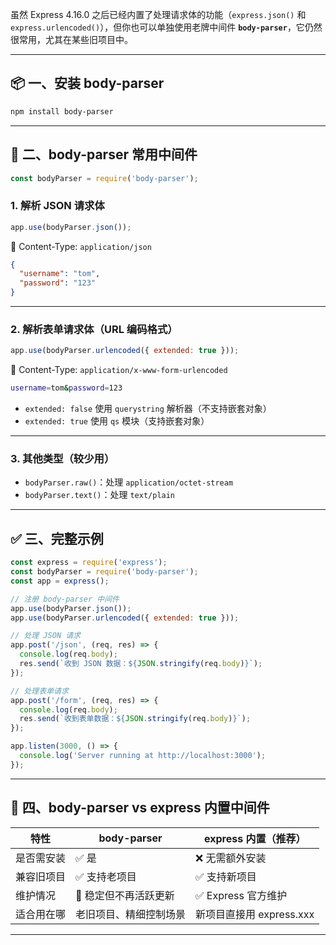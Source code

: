 虽然 Express 4.16.0 之后已经内置了处理请求体的功能（`express.json()` 和 `express.urlencoded()`），但你也可以单独使用老牌中间件 **`body-parser`**，它仍然很常用，尤其在某些旧项目中。

---

## 📦 一、安装 body-parser

```bash
npm install body-parser
```

---

## 🧠 二、body-parser 常用中间件

```js
const bodyParser = require('body-parser');
```

### 1. 解析 JSON 请求体
```js
app.use(bodyParser.json());
```
📌 Content-Type: `application/json`

```json
{
  "username": "tom",
  "password": "123"
}
```

---

### 2. 解析表单请求体（URL 编码格式）
```js
app.use(bodyParser.urlencoded({ extended: true }));
```

📌 Content-Type: `application/x-www-form-urlencoded`

```bash
username=tom&password=123
```

- `extended: false` 使用 `querystring` 解析器（不支持嵌套对象）
- `extended: true` 使用 `qs` 模块（支持嵌套对象）

---

### 3. 其他类型（较少用）

- `bodyParser.raw()`：处理 `application/octet-stream`
- `bodyParser.text()`：处理 `text/plain`

---

## ✅ 三、完整示例

```js
const express = require('express');
const bodyParser = require('body-parser');
const app = express();

// 注册 body-parser 中间件
app.use(bodyParser.json());
app.use(bodyParser.urlencoded({ extended: true }));

// 处理 JSON 请求
app.post('/json', (req, res) => {
  console.log(req.body);
  res.send(`收到 JSON 数据：${JSON.stringify(req.body)}`);
});

// 处理表单请求
app.post('/form', (req, res) => {
  console.log(req.body);
  res.send(`收到表单数据：${JSON.stringify(req.body)}`);
});

app.listen(3000, () => {
  console.log('Server running at http://localhost:3000');
});
```

---

## 🤔 四、body-parser vs express 内置中间件

| 特性                  | body-parser              | express 内置（推荐）     |
|-----------------------|--------------------------|---------------------------|
| 是否需安装            | ✅ 是                     | ❌ 无需额外安装           |
| 兼容旧项目            | ✅ 支持老项目             | ✅ 支持新项目             |
| 维护情况              | 🔁 稳定但不再活跃更新     | ✅ Express 官方维护       |
| 适合用在哪            | 老旧项目、精细控制场景   | 新项目直接用 express.xxx |

---

